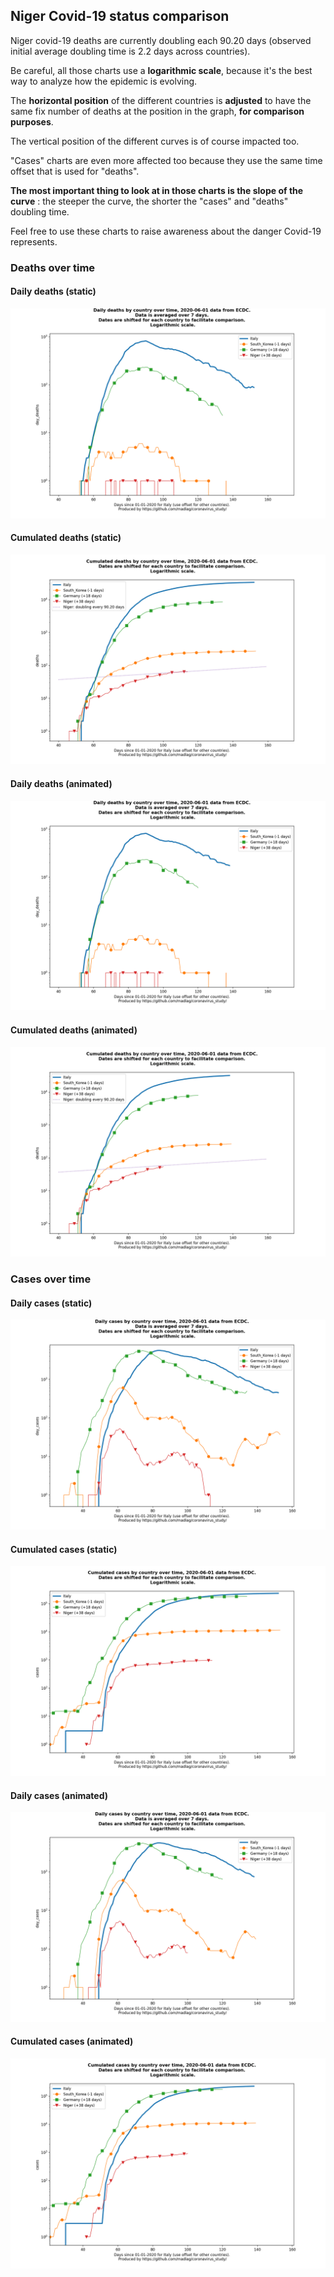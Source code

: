## Niger Covid-19 status comparison 

Niger covid-19 deaths are currently doubling each 90.20 days (observed initial average doubling time is 2.2 days across countries).



Be careful, all those charts use a **logarithmic scale**, because it's the best way to analyze how the epidemic is evolving.
 
The **horizontal position** of the different countries is **adjusted** to have the same fix number of deaths at the position in the graph, **for comparison purposes**.

The vertical position of the different curves is of course impacted too.

"Cases" charts are even more affected too because they use the same time offset that is used for "deaths".

**The most important thing to look at in those charts is the slope of the curve** : the steeper the curve, the shorter the "cases" and "deaths" doubling time.

Feel free to use these charts to raise awareness about the danger Covid-19 represents. 


 
### Deaths over time
 
#### Daily deaths (static)
![Niger covid-19 daily deaths static chart](https://raw.githubusercontent.com/madlag/coronavirus_study/master/notebooks/graphs/2020-06-01/countries/Niger/2020-06-01_Niger_day_deaths.png "Niger covid-19 day_deaths static chart")   
 
#### Cumulated deaths (static)
![Niger covid-19 cumulated deaths static chart](https://raw.githubusercontent.com/madlag/coronavirus_study/master/notebooks/graphs/2020-06-01/countries/Niger/2020-06-01_Niger_deaths.png "Niger covid-19 deaths static chart")   
 
#### Daily deaths (animated)
![Niger covid-19 daily deaths animated chart](https://raw.githubusercontent.com/madlag/coronavirus_study/master/notebooks/graphs/2020-06-01/countries/Niger/2020-06-01_Niger_day_deaths.gif "Niger covid-19 day_deaths animated chart")   
 
#### Cumulated deaths (animated)
![Niger covid-19 cumulated deaths animated chart](https://raw.githubusercontent.com/madlag/coronavirus_study/master/notebooks/graphs/2020-06-01/countries/Niger/2020-06-01_Niger_deaths.gif "Niger covid-19 deaths animated chart")   

 
### Cases over time
 
#### Daily cases (static)
![Niger covid-19 daily cases static chart](https://raw.githubusercontent.com/madlag/coronavirus_study/master/notebooks/graphs/2020-06-01/countries/Niger/2020-06-01_Niger_day_cases.png "Niger covid-19 day_cases static chart")   
 
#### Cumulated cases (static)
![Niger covid-19 cumulated cases static chart](https://raw.githubusercontent.com/madlag/coronavirus_study/master/notebooks/graphs/2020-06-01/countries/Niger/2020-06-01_Niger_cases.png "Niger covid-19 cases static chart")   
 
#### Daily cases (animated)
![Niger covid-19 daily cases animated chart](https://raw.githubusercontent.com/madlag/coronavirus_study/master/notebooks/graphs/2020-06-01/countries/Niger/2020-06-01_Niger_day_cases.gif "Niger covid-19 day_cases animated chart")   
 
#### Cumulated cases (animated)
![Niger covid-19 cumulated cases animated chart](https://raw.githubusercontent.com/madlag/coronavirus_study/master/notebooks/graphs/2020-06-01/countries/Niger/2020-06-01_Niger_cases.gif "Niger covid-19 cases animated chart")   

